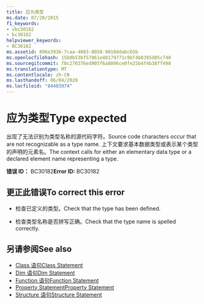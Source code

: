 ```yaml
---
title: 应为类型
ms.date: 07/20/2015
f1_keywords:
- vbc30182
- bc30182
helpviewer_keywords:
- BC30182
ms.assetid: 896e3936-7caa-4083-8058-9018ddabc65b
ms.openlocfilehash: 15b0b53bf57861e48179771c9bf4b0395d85c740
ms.sourcegitcommit: f8c270376ed905f6a8896ce0fe25b4f4b38ff498
ms.translationtype: MT
ms.contentlocale: zh-CN
ms.lasthandoff: 06/04/2020
ms.locfileid: "84403974"
---
```

# <a name="type-expected"></a><span data-ttu-id="64a46-102">应为类型</span><span class="sxs-lookup"><span data-stu-id="64a46-102">Type expected</span></span>
<span data-ttu-id="64a46-103">出现了无法识别为类型名称的源代码字符。</span><span class="sxs-lookup"><span data-stu-id="64a46-103">Source code characters occur that are not recognizable as a type name.</span></span> <span data-ttu-id="64a46-104">上下文要求基本数据类型或表示某个类型的声明的元素名。</span><span class="sxs-lookup"><span data-stu-id="64a46-104">The context calls for either an elementary data type or a declared element name representing a type.</span></span>  
  
 <span data-ttu-id="64a46-105">**错误 ID：** BC30182</span><span class="sxs-lookup"><span data-stu-id="64a46-105">**Error ID:** BC30182</span></span>  
  
## <a name="to-correct-this-error"></a><span data-ttu-id="64a46-106">更正此错误</span><span class="sxs-lookup"><span data-stu-id="64a46-106">To correct this error</span></span>  
  
- <span data-ttu-id="64a46-107">检查已定义的类型。</span><span class="sxs-lookup"><span data-stu-id="64a46-107">Check that the type has been defined.</span></span>  
  
- <span data-ttu-id="64a46-108">检查类型名称是否拼写正确。</span><span class="sxs-lookup"><span data-stu-id="64a46-108">Check that the type name is spelled correctly.</span></span>  
  
## <a name="see-also"></a><span data-ttu-id="64a46-109">另请参阅</span><span class="sxs-lookup"><span data-stu-id="64a46-109">See also</span></span>

- [<span data-ttu-id="64a46-110">Class 语句</span><span class="sxs-lookup"><span data-stu-id="64a46-110">Class Statement</span></span>](../language-reference/statements/class-statement.md)
- [<span data-ttu-id="64a46-111">Dim 语句</span><span class="sxs-lookup"><span data-stu-id="64a46-111">Dim Statement</span></span>](../language-reference/statements/dim-statement.md)
- [<span data-ttu-id="64a46-112">Function 语句</span><span class="sxs-lookup"><span data-stu-id="64a46-112">Function Statement</span></span>](../language-reference/statements/function-statement.md)
- [<span data-ttu-id="64a46-113">Property Statement</span><span class="sxs-lookup"><span data-stu-id="64a46-113">Property Statement</span></span>](../language-reference/statements/property-statement.md)
- [<span data-ttu-id="64a46-114">Structure 语句</span><span class="sxs-lookup"><span data-stu-id="64a46-114">Structure Statement</span></span>](../language-reference/statements/structure-statement.md)
